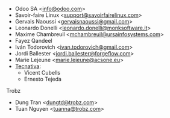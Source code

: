 - Odoo SA \<<info@odoo.com>\>
- Savoir-faire Linux \<<support@savoirfairelinux.com>\>
- Gervais Naoussi \<<gervaisnaoussi@gmail.com>\>
- Leonardo Donelli \<<leonardo.donelli@monksoftware.it>\>
- Maxime Chambreuil \<<mchambreuil@ursainfosystems.com>\>
- Fayez Qandeel
- Iván Todorovich \<<ivan.todorovich@gmail.com>\>
- Jordi Ballester \<<jordi.ballester@forgeflow.com>\>
- Marie Lejeune \<<marie.lejeune@acsone.eu>\>
- [Tecnativa](https://www.tecnativa.com):
  - Vicent Cubells
  - Ernesto Tejeda

Trobz

- Dung Tran \<<dungtd@trobz.com>\>
- Tuan Nguyen \<<tuanna@trobz.com>\>
